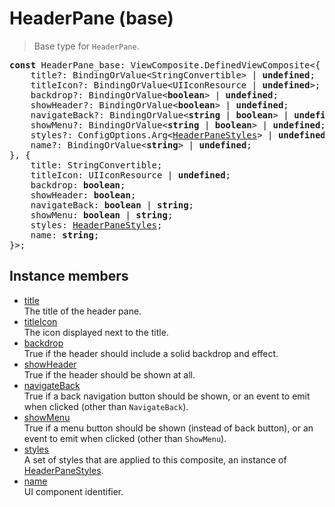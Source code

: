 # HeaderPane (base)

> Base type for `HeaderPane`.

<pre class="docgen_signature"><b>const</b> HeaderPane_base: ViewComposite.DefinedViewComposite&lt;{<br>    title?: BindingOrValue&lt;StringConvertible&gt; | <b>undefined</b>;<br>    titleIcon?: BindingOrValue&lt;UIIconResource | <b>undefined</b>&gt;;<br>    backdrop?: BindingOrValue&lt;<b>boolean</b>&gt; | <b>undefined</b>;<br>    showHeader?: BindingOrValue&lt;<b>boolean</b>&gt; | <b>undefined</b>;<br>    navigateBack?: BindingOrValue&lt;<b>string</b> | <b>boolean</b>&gt; | <b>undefined</b>;<br>    showMenu?: BindingOrValue&lt;<b>string</b> | <b>boolean</b>&gt; | <b>undefined</b>;<br>    styles?: ConfigOptions.Arg&lt;<a href="HeaderPaneStyles.md">HeaderPaneStyles</a>&gt; | <b>undefined</b>;<br>    name?: BindingOrValue&lt;<b>string</b>&gt; | <b>undefined</b>;<br>}, {<br>    title: StringConvertible;<br>    titleIcon: UIIconResource | <b>undefined</b>;<br>    backdrop: <b>boolean</b>;<br>    showHeader: <b>boolean</b>;<br>    navigateBack: <b>boolean</b> | <b>string</b>;<br>    showMenu: <b>boolean</b> | <b>string</b>;<br>    styles: <a href="HeaderPaneStyles.md">HeaderPaneStyles</a>;<br>    name: <b>string</b>;<br>}&gt;;</pre>

## Instance members

- [<!--{ref:property}-->title](HeaderPane_base_title.md) \
    The title of the header pane.
- [<!--{ref:property}-->titleIcon](HeaderPane_base_titleIcon.md) \
    The icon displayed next to the title.
- [<!--{ref:property}-->backdrop](HeaderPane_base_backdrop.md) \
    True if the header should include a solid backdrop and effect.
- [<!--{ref:property}-->showHeader](HeaderPane_base_showHeader.md) \
    True if the header should be shown at all.
- [<!--{ref:property}-->navigateBack](HeaderPane_base_navigateBack.md) \
    True if a back navigation button should be shown, or an event to emit when clicked (other than `NavigateBack`).
- [<!--{ref:property}-->showMenu](HeaderPane_base_showMenu.md) \
    True if a menu button should be shown (instead of back button), or an event to emit when clicked (other than `ShowMenu`).
- [<!--{ref:property}-->styles](HeaderPane_base_styles.md) \
    A set of styles that are applied to this composite, an instance of [HeaderPaneStyles](HeaderPaneStyles.md).
- [<!--{ref:property}-->name](HeaderPane_base_name.md) \
    UI component identifier.